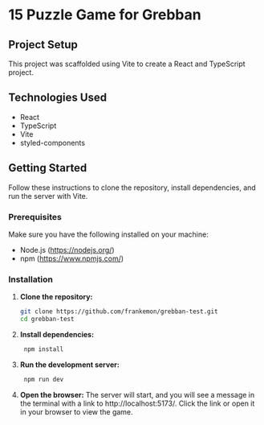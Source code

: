 # 15 Puzzle Game for Grebban

## Project Setup

This project was scaffolded using Vite to create a React and TypeScript project.

## Technologies Used

- React
- TypeScript
- Vite
- styled-components

## Getting Started

Follow these instructions to clone the repository, install dependencies, and run the server with Vite.

### Prerequisites

Make sure you have the following installed on your machine:

- Node.js (https://nodejs.org/)
- npm (https://www.npmjs.com/)

### Installation

1. **Clone the repository:**

   ```sh
   git clone https://github.com/frankemon/grebban-test.git
   cd grebban-test
   ```

2. **Install dependencies:**

   ```sh
    npm install
   ```

3. **Run the development server:**

   ```sh
    npm run dev
   ```

4. **Open the browser:**
   The server will start, and you will see a message in the terminal with a link to http://localhost:5173/. Click the link or open it in your browser to view the game.
